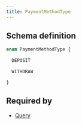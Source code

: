 ```yaml
---
title: PaymentMethodType
---
```




## Schema definition
```graphql
enum PaymentMethodType {
  
  DEPOSIT
  
  WITHDRAW

}
```

## Required by
* [Query](graphql/schema/query.md)
